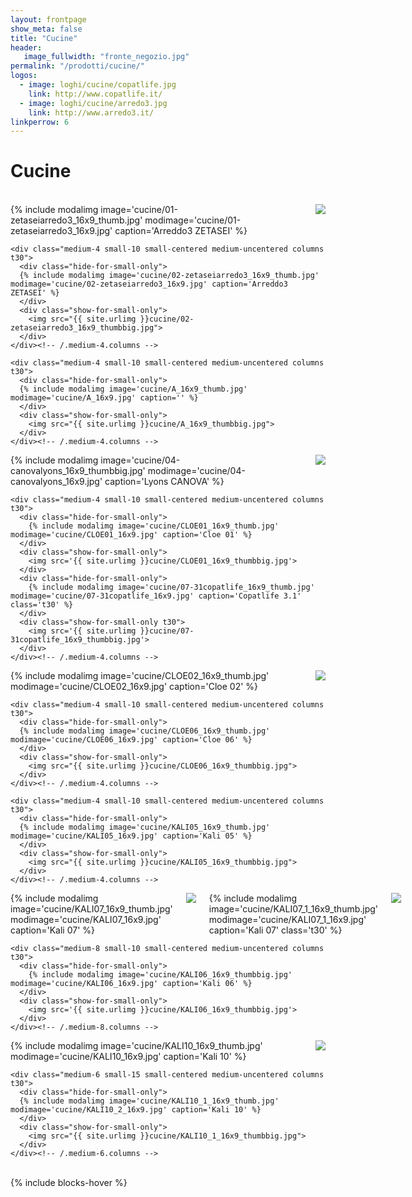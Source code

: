 ```yaml
---
layout: frontpage
show_meta: false
title: "Cucine"
header:
   image_fullwidth: "fronte_negozio.jpg"
permalink: "/prodotti/cucine/"
logos:
  - image: loghi/cucine/copatlife.jpg
    link: http://www.copatlife.it/
  - image: loghi/cucine/arredo3.jpg
    link: http://www.arredo3.it/
linkperrow: 6
---
```

# Cucine

<br>


<div class="row">
    <div class="medium-4 small-10 small-centered medium-uncentered columns t30">
      <div class="hide-for-small-only">
      {% include modalimg image='cucine/01-zetaseiarredo3_16x9_thumb.jpg' modimage='cucine/01-zetaseiarredo3_16x9.jpg' caption='Arreddo3 ZETASEI' %}
      </div>
      <div class="show-for-small-only">
        <img src="{{ site.urlimg }}cucine/01-zetaseiarredo3_16x9_thumbbig.jpg">
      </div>
    </div><!-- /.medium-4.columns -->

    <div class="medium-4 small-10 small-centered medium-uncentered columns t30">
      <div class="hide-for-small-only">
      {% include modalimg image='cucine/02-zetaseiarredo3_16x9_thumb.jpg' modimage='cucine/02-zetaseiarredo3_16x9.jpg' caption='Arreddo3 ZETASEI' %}
      </div>
      <div class="show-for-small-only">
        <img src="{{ site.urlimg }}cucine/02-zetaseiarredo3_16x9_thumbbig.jpg">
      </div>
    </div><!-- /.medium-4.columns -->

    <div class="medium-4 small-10 small-centered medium-uncentered columns t30">
      <div class="hide-for-small-only">
      {% include modalimg image='cucine/A_16x9_thumb.jpg' modimage='cucine/A_16x9.jpg' caption='' %}
      </div>
      <div class="show-for-small-only">
        <img src="{{ site.urlimg }}cucine/A_16x9_thumbbig.jpg">
      </div>
    </div><!-- /.medium-4.columns -->

</div><!-- /.row -->


<div class="row">
    <div class="medium-8 small-10 small-centered medium-uncentered columns t30">
      <div class="hide-for-small-only">
        {% include modalimg image='cucine/04-canovalyons_16x9_thumbbig.jpg' modimage='cucine/04-canovalyons_16x9.jpg' caption='Lyons CANOVA' %}
      </div>
      <div class="show-for-small-only">
        <img src='{{ site.urlimg }}cucine/04-canovalyons_16x9_thumbbig.jpg'>
      </div>
    </div><!-- /.medium-8.columns -->

    <div class="medium-4 small-10 small-centered medium-uncentered columns t30">
      <div class="hide-for-small-only">
        {% include modalimg image='cucine/CLOE01_16x9_thumb.jpg' modimage='cucine/CLOE01_16x9.jpg' caption='Cloe 01' %}
      </div>
      <div class="show-for-small-only">
        <img src='{{ site.urlimg }}cucine/CLOE01_16x9_thumbbig.jpg'>
      </div>
      <div class="hide-for-small-only">
        {% include modalimg image='cucine/07-31copatlife_16x9_thumb.jpg' modimage='cucine/07-31copatlife_16x9.jpg' caption='Copatlife 3.1' class='t30' %}
      </div>
      <div class="show-for-small-only t30">
        <img src='{{ site.urlimg }}cucine/07-31copatlife_16x9_thumbbig.jpg'>
      </div>
    </div><!-- /.medium-4.columns -->

</div><!-- /.row -->


<div class="row">
    <div class="medium-4 small-10 small-centered medium-uncentered columns t30">
      <div class="hide-for-small-only">
      {% include modalimg image='cucine/CLOE02_16x9_thumb.jpg' modimage='cucine/CLOE02_16x9.jpg' caption='Cloe 02' %}
      </div>
      <div class="show-for-small-only">
        <img src="{{ site.urlimg }}cucine/CLOE02_16x9_thumbbig.jpg">
      </div>
    </div><!-- /.medium-4.columns -->

    <div class="medium-4 small-10 small-centered medium-uncentered columns t30">
      <div class="hide-for-small-only">
      {% include modalimg image='cucine/CLOE06_16x9_thumb.jpg' modimage='cucine/CLOE06_16x9.jpg' caption='Cloe 06' %}
      </div>
      <div class="show-for-small-only">
        <img src="{{ site.urlimg }}cucine/CLOE06_16x9_thumbbig.jpg">
      </div>
    </div><!-- /.medium-4.columns -->

    <div class="medium-4 small-10 small-centered medium-uncentered columns t30">
      <div class="hide-for-small-only">
      {% include modalimg image='cucine/KALI05_16x9_thumb.jpg' modimage='cucine/KALI05_16x9.jpg' caption='Kali 05' %}
      </div>
      <div class="show-for-small-only">
        <img src="{{ site.urlimg }}cucine/KALI05_16x9_thumbbig.jpg">
      </div>
    </div><!-- /.medium-4.columns -->

</div><!-- /.row -->


<div class="row">
    <div class="medium-4 small-10 small-centered medium-uncentered columns t30">
      <div class="hide-for-small-only">
        {% include modalimg image='cucine/KALI07_16x9_thumb.jpg' modimage='cucine/KALI07_16x9.jpg' caption='Kali 07' %}
      </div>
      <div class="show-for-small-only">
        <img src='{{ site.urlimg }}cucine/KALI07_16x9_thumbbig.jpg'>
      </div>
      <div class="hide-for-small-only">
        {% include modalimg image='cucine/KALI07_1_16x9_thumb.jpg' modimage='cucine/KALI07_1_16x9.jpg' caption='Kali 07' class='t30' %}
      </div>
      <div class="show-for-small-only t30">
        <img src='{{ site.urlimg }}cucine/KALI07_1_16x9_thumbbig.jpg'>
      </div>
    </div><!-- /.medium-4.columns -->

    <div class="medium-8 small-10 small-centered medium-uncentered columns t30">
      <div class="hide-for-small-only">
        {% include modalimg image='cucine/KALI06_16x9_thumbbig.jpg' modimage='cucine/KALI06_16x9.jpg' caption='Kali 06' %}
      </div>
      <div class="show-for-small-only">
        <img src='{{ site.urlimg }}cucine/KALI06_16x9_thumbbig.jpg'>
      </div>
    </div><!-- /.medium-8.columns -->
</div><!-- /.row -->

<div class="row">
    <div class="medium-6 small-15 small-centered medium-uncentered columns t30">
      <div class="hide-for-small-only">
      {% include modalimg image='cucine/KALI10_16x9_thumb.jpg' modimage='cucine/KALI10_16x9.jpg' caption='Kali 10' %}
      </div>
      <div class="show-for-small-only">
        <img src="{{ site.urlimg }}cucine/KALI10_16x9_thumbbig.jpg">
      </div>
    </div><!-- /.medium-6.columns -->

    <div class="medium-6 small-15 small-centered medium-uncentered columns t30">
      <div class="hide-for-small-only">
      {% include modalimg image='cucine/KALI10_1_16x9_thumb.jpg' modimage='cucine/KALI10_2_16x9.jpg' caption='Kali 10' %}
      </div>
      <div class="show-for-small-only">
        <img src="{{ site.urlimg }}cucine/KALI10_1_16x9_thumbbig.jpg">
      </div>
    </div><!-- /.medium-6.columns -->

</div><!-- /.row -->

<br>
{% include blocks-hover %}
